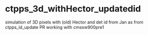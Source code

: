 # ctpps_3d_withHector_updatedid
simulation of 3D pixels with (old) Hector and det id from Jan as from ctpps_id_update PR
working with cmssw900pre1

